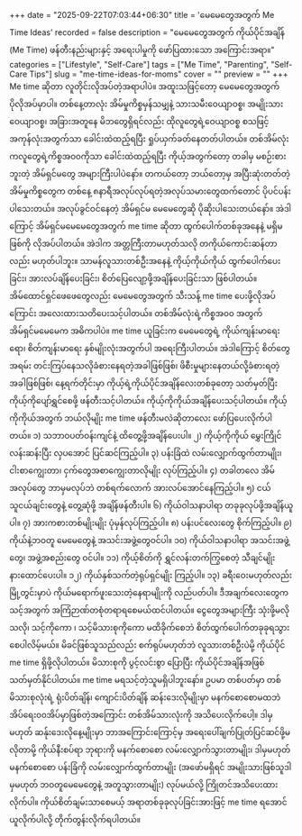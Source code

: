 +++
date = "2025-09-22T07:03:44+06:30"
title = 'မေမေတွေအတွက် Me Time Ideas'
recorded = false
description = "မေမေတွေအတွက် ကိုယ်ပိုင်အချိန် (Me Time) ဖန်တီးနည်းများနှင့် အရေးပါမှုကို ဖော်ပြထားသော အကြောင်းအရာ။"
categories = ["Lifestyle", "Self-Care"]
tags = ["Me Time", "Parenting", "Self-Care Tips"]
slug = "me-time-ideas-for-moms"
cover = ""
preview = ""
+++
Me time ဆိုတာ လူတိုင်းလိုအပ်တဲ့အရာပါပဲ။ အထူးသဖြင့်တော့ မေမေတွေအတွက် ပိုလိုအပ်မှာပါ။ တစ်နေ့တာလုံး အိမ်မှုကိစ္စမှန်သမျှနဲ့ သားသမီးဝေယျာဝစ္စ၊ အမျိုးသားဝေယျာဝစ္စ၊ အခြားအတူနေ မိဘတွေရှိရင်လည်း ထိုလူတွေရဲ့ဝေယျာဝစ္စ စသဖြင့် အကုန်လုံးအတွက်သာ ခေါင်းထဲထည့်ရပြီး ရှုပ်ယှက်ခတ်နေတတ်ပါတယ်။ တစ်အိမ်လုံးကလူတွေရဲ့ကိစ္စအ၀၀ကိုသာ ခေါင်းထဲထည့်ရပြီး ကိုယ့်အတွက်တော့ တခါမှ မစဉ်းစားဘူးတဲ့ အိမ်ရှင်မတွေ အများကြီးပါပဲနော်။
တကယ်တော့ ဘယ်တော့မှ အပြီးဆုံးတတ်တဲ့အိမ်မှုကိစ္စတွေက တစ်နေ့ ၈နာရီအလုပ်လုပ်ရတဲ့အလုပ်သမားတွေထက်တောင် ပိုပင်ပန်းပါသေးတယ်။ အလုပ်ခွင်ဝင်နေတဲ့ အိမ်ရှင်မ မေမေတွေဆို ပိုဆိုးပါသေးတယ်နော်။ အဲဒါကြောင့် အိမ်ရှင်မမေမေတွေအတွက် me time ဆိုတာ ထွက်ပေါက်တစ်ခုအနေနဲ့ မရှိမဖြစ်ကို လိုအပ်ပါတယ်။ အဲဒါက အတ္တကြီးတာမဟုတ်သလို တကိုယ်ကောင်းဆန်တာလည်း မဟုတ်ပါဘူး။ သာမန်လူသားတစ်ဦးအနေနဲ့ ကိုယ့်ကိုယ်ကိုယ် ထွက်ပေါက်ပေးခြင်း၊ အားလပ်ချိန်ပေးခြင်း၊ စိတ်ပြေလျော့ဖို့အချိန်ပေးခြင်းသာ ဖြစ်ပါတယ်။ အိမ်ထောင်ရှင်ဖေဖေတွေလည်း မေမေတွေအတွက် သီးသန့် me time ပေးဖို့လိုအပ်ကြောင်း အလေးထားသတိပေးသင့်ပါတယ်။
တစ်အိမ်လုံးရဲ့ကိစ္စအ၀၀ အတွက် အိမ်ရှင်မမေမေက အဓိကပါပဲ။ me time ယူခြင်းက မေမေတွေရဲ့ ကိုယ်ကျန်းမာရေးရော၊ စိတ်ကျန်းမာရေး နှစ်မျိုးလုံးအတွက်ပါ အရေးကြီးပါတယ်။ အဲဒါကြောင့် စိတ်တွေအရမ်း တင်းကြပ်နေသလိုခံစားနေရတဲ့အခါဖြစ်ဖြစ်၊ ဖိစီးမှုများနေတယ်လို့ခံစားရတဲ့အခါဖြစ်ဖြစ်၊ နေ့ရက်တိုင်းမှာ ကိုယ့်ရဲ့ကိုယ်ပိုင်အချိန်လေးတစ်ခုတော့ သတ်မှတ်ပြီး ကိုယ့်ကိုပျော်ရွှင်စေဖို့ ဖန်တီးသင့်ပါတယ်။ ကိုယ့်ကိုကိုယ်အချိန်ပေးသင့်ပါတယ်။ ကိုယ့်ကိုကိုယ်အတွက် ဘယ်လိုမျိုး me time ဖန်တီးမလဲဆိုတာလေး ဖော်ပြပေးလိုက်ပါတယ်။
၁) သဘာဝပတ်ဝန်းကျင်နဲ့ ထိတွေ့ဖို့အချိန်ပေးပါ။
၂) ကိုယ့်ကိုကိုယ် မွှေးကြိုင်လန်းဆန်းပြီး လှပအောင် ပြင်ဆင်ကြည့်ပါ။
၃) ပန်းခြံထဲ လမ်းလျှောက်ထွက်တာမျိုး၊ ငါးစာကျွေးတာ၊ ငှက်တွေအစာကျွေးတာလိုမျိုး လုပ်ကြည့်ပါ။
၄) တခါတလေ အိမ်အလုပ်တွေ ဘာမှမလုပ်ဘဲ တစ်ရက်လောက် အားလပ်အောင်နေကြည့်ပါ။
၅) ငယ်သူငယ်ချင်းတွေနဲ့ တွေ့ဆုံဖို့ အချိန်ဖန်တီးပါ။
၆) ကိုယ်ဝါသနာပါရာ တခုခုလုပ်ဖို့အချိန်ယူပါ။
၇) အားကစားတစ်မျိုးမျိုး ပုံမှန်လုပ်ကြည့်ပါ။
၈) ပန်းပင်လေးတွေ စိုက်ကြည့်ပါ။
၉) ကိုယ်နဲ့ဘဝတူ မေမေတွေနဲ့ အသင်းအဖွဲ့တွေဝင်ပါ။
၁၀) ကိုယ်ဝါသနာပါရာ အသင်းအဖွဲ့တွေ၊ အဖွဲ့အစည်းတွေ ဝင်ပါ။
၁၁) ကိုယ့်စိတ်ကို ရွှင်လန်းတက်ကြွစေတဲ့ သီချင်မျိုးနားထောင်ပေးပါ။
၁၂) ကိုယ်နှစ်သက်တဲ့ရုပ်ရှင်မျိုး ကြည့်ပါ။
၁၃) ခရီးဝေးမဟုတ်လည်း မြို့တွင်းမှာပဲ ကိုယ်မရောက်ဖူးသေးတဲ့နေရာမျိုးကို လည်ပတ်ပါ။
ဒီအချက်လေးတွေက သင့်အတွက် အကြံဉာဏ်တစုံတရာရစေမယ်ထင်ပါတယ်။ ငွေတွေအများကြီး သုံးဖို့မလိုသလို၊ သင့်ကိုကော ၊ သင့်မိသားစုကိုကော မထိခိုက်စေဘဲ စိတ်ထွက်ပေါက်တခုခုရသွားစေပါလိမ့်မယ်။ မိခင်ဖြစ်သူသည်လည်း စက်ရုပ်မဟုတ်ဘဲ လူသားတစ်ဦးပဲမို့ ကိုယ်ပိုင် me time ရှိဖို့လိုပါတယ်။ မိသားစုကို ပွင့်လင်းစွာ ပြောပြီး ကိုယ်ပိုင်အချိန်အဖြစ် သတ်မှတ်နိုင်ပါတယ်။ me time မရသင့်တဲ့သူမရှိပါဘူးနော်။ ဥပမာ တစ်ပတ်မှာ တစ်မိသားစုလုံးရဲ့ ရုံးပိတ်ချိန်၊ ကျောင်းပိတ်ချိန် ဆန်းဒေးလိုမျိုးမှာ မနက်စောစောမထဘဲ အိပ်ရေး၀၀အိပ်မှာဖြစ်တဲ့အကြောင်း တစ်အိမ်သားလုံးကို အသိပေးလိုက်ပေါ့။ ဒါမှမဟုတ် ဆန်ုးဒေးလိုနေ့မျိုးမှာ ဘာအကြောင်းကြောင့်မှ အရေးပေါ်ချက်ပြုတ်ပြင်ဆင်ဖို့မလိုတာမို့ ကိုယ်နီးစပ်ရာ ဘုရားကို မနက်စောစော လမ်းလျှောက်သွားတာမျိုး၊ ဒါမှမဟုတ် မနက်စောစော ပန်းခြံကို လမ်းလျှောက်ထွက်တာမျိုး (အဖော်မရှိရင် အမျိုးသားဖြစ်သူဒါမှမဟုတ် ဘဝတူမေမေတွေနဲ့ အတူသွားတာမျိုး) လုပ်မယ်လို့ ကြိုတင်အသိပေးထားလိုက်ပါ။ ကိုယ်စိတ်ချမ်းသာစေမယ့် အရာတစ်ခုခုလုပ်ခြင်းအားဖြင့် me time ရအောင် ယူလိုက်ပါလို့ တိုက်တွန်းလိုက်ရပါတယ်။ 